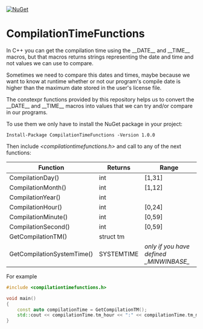 [![NuGet](https://img.shields.io/nuget/v/CompilationTimeFunctions?style=flat)](https://www.nuget.org/packages/CompilationTimeFunctions/)

# CompilationTimeFunctions

In C++ you can get the compilation time using the \_\_DATE\_\_ and \_\_TIME\_\_ macros, but that macros returns strings representing the date and time and not values we can use to compare.

Sometimes we need to compare this dates and times, maybe because we want to know at runtime whether or not our program's compile date is higher than the maximum date stored in the user's license file.

The constexpr functions provided by this repository helps us to convert the \_\_DATE\_\_ and \_\_TIME\_\_ macros into values that we can try and/or compare in our programs.

To use them we only have to install the NuGet package in your project:

```Nuget
Install-Package CompilationTimeFunctions -Version 1.0.0
```

Then include _<compilationtimefunctions.h>_ and call to any of the next functions:


|Function|Returns|Range|
|------|-------|------|
|CompilationDay()|int|[1,31]|
|CompilationMonth()|int|[1,12]|
|CompilationYear()|int||
|CompilationHour()|int|[0,24]|
|CompilationMinute()|int|[0,59]|
|CompilationSecond()|int|[0,59]|
|GetCompilationTM()|struct tm||
|GetCompilationSystemTime()|SYSTEMTIME|*only if you have defined \_MINWINBASE\_*|

For example

```c++
#include <compilationtimefunctions.h>

void main()
{
    const auto compilationTime = GetCompilationTM();
    std::cout << compilationTime.tm_hour << ":" << compilationTime.tm_min << ":" << compilationTime.tm_sec << std::endl;
}
```
